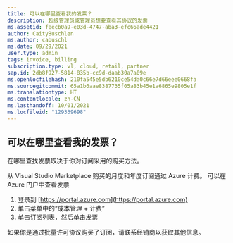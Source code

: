 ```yaml
---
title: 可以在哪里查看我的发票？
description: 超级管理员或管理员想要查看其协议的发票
ms.assetid: feecb0a9-e03d-4747-aba3-efc66ade4421
author: CaityBuschlen
ms.author: cabuschl
ms.date: 09/29/2021
user.type: admin
tags: invoice, billing
subscription.type: vl, cloud, retail, partner
sap.id: 2db8f927-5814-835b-cc9d-daab30a7a09e
ms.openlocfilehash: 210fa545e5db6210ce54da0c66e7d66eee0668fa
ms.sourcegitcommit: 65a1b6aae8387735f05a83b45e1a6865e9805e1f
ms.translationtype: HT
ms.contentlocale: zh-CN
ms.lasthandoff: 10/01/2021
ms.locfileid: "129339698"
---
```

## <a name="where-can-i-view-my-invoice"></a>可以在哪里查看我的发票？

在哪里查找发票取决于你对订阅采用的购买方法。

从 Visual Studio Marketplace 购买的月度和年度订阅通过 Azure 计费。 可以在 Azure 门户中查看发票
1. 登录到 [https://portal.azure.com](https://portal.azure.com)
2. 单击菜单中的“成本管理 + 计费”
3. 单击订阅列表，然后单击发票

如果你是通过批量许可协议购买了订阅，请联系经销商以获取其他信息。 